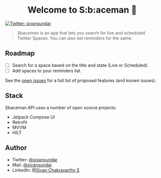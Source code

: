 <h1 align="center">Welcome to S:b:aceman 👋</h1>
<p>
  <a href="https://twitter.com/sivansundar" target="_blank">
    <img alt="Twitter: sivansundar" src="https://img.shields.io/twitter/follow/sivansundar.svg?style=social" />
  </a>
</p>

> Sbaceman is an app that lets you search for live and scheduled Twitter Spaces. You can also set reminders for the same.


## Roadmap

- [ ] Search for a space based on the title and state (Live or Scheduled).
- [ ] Add spaces to your reminders list.

See the [open issues](https://github.com/sivansundar/sbaceman-api/issues) for a full list of proposed features (and known issues).

## Stack

Sbaceman API uses a number of open source projects:

* Jetpack Compose UI
* Retrofit
* MVVM
* HILT
 
## Author

* Twitter: [@sivansundar](https://twitter.com/sivansundar)
* Mail: [@sivansundar](mailto:hello@sivansundar.com)
* LinkedIn: [@Sivan Chakravarthy S](https://linkedin.com/in/Sivan-Chakravarthy-S)

